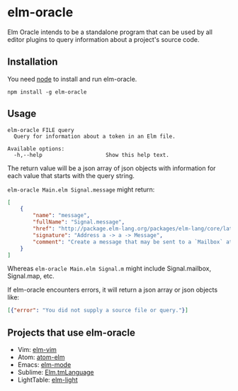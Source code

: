 # elm-oracle

Elm Oracle intends to be a standalone program that can be used by all editor plugins to query information about a project's source code.

## Installation

You need [node](http://nodejs.org) to install and run elm-oracle.

```
npm install -g elm-oracle
```

## Usage

```
elm-oracle FILE query
  Query for information about a token in an Elm file.

Available options:
  -h,--help                    Show this help text.
```

The return value will be a json array of json objects with information for each value that starts with the query string.

`elm-oracle Main.elm Signal.message` might return:

```json
[
    {
        "name": "message",
        "fullName": "Signal.message",
        "href": "http://package.elm-lang.org/packages/elm-lang/core/latest/Signal#message",
        "signature": "Address a -> a -> Message",
        "comment": "Create a message that may be sent to a `Mailbox` at a later time.\n\nMost importantly, this lets us create APIs that can send values to ports\n*without* allowing people to run arbitrary tasks."
    }
]
```

Whereas `elm-oracle Main.elm Signal.m` might include Signal.mailbox, Signal.map, etc.

If elm-oracle encounters errors, it will return a json array or json objects like:

```json
[{"error": "You did not supply a source file or query."}]
```

## Projects that use elm-oracle

* Vim: [elm-vim](https://github.com/elmcast/elm-vim)
* Atom: [atom-elm](https://github.com/edubkendo/atom-elm)
* Emacs: [elm-mode](https://github.com/jcollard/elm-mode)
* Sublime: [Elm.tmLanguage](https://github.com/deadfoxygrandpa/Elm.tmLanguage)
* LightTable: [elm-light](http://github.com/rundis/elm-light)
